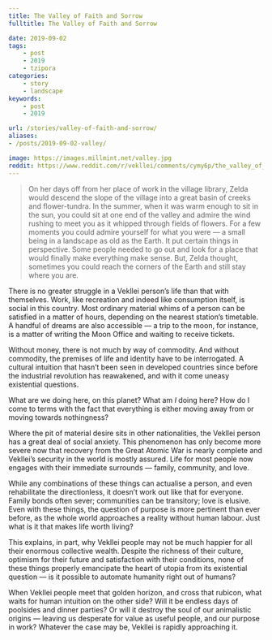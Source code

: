 ```yaml
---
title: The Valley of Faith and Sorrow
fulltitle: The Valley of Faith and Sorrow

date: 2019-09-02
tags:
    - post
    - 2019
    - tzipora
categories:
    - story
    - landscape
keywords:
    - post
    - 2019

url: /stories/valley-of-faith-and-sorrow/
aliases:
- /posts/2019-09-02-valley/

image: https://images.millmint.net/valley.jpg
reddit: https://www.reddit.com/r/vekllei/comments/cymy6p/the_valley_of_faith_and_sorrow/
---
```


>On her days off from her place of work in the village library, Zelda would descend the slope of the village into a great basin of creeks and flower-tundra. In the summer, when it was warm enough to sit in the sun, you could sit at one end of the valley and admire the wind rushing to meet you as it whipped through fields of flowers. For a few moments you could admire yourself for what you were — a small being in a landscape as old as the Earth. It put certain things in perspective. Some people needed to go out and look for a place that would finally make everything make sense. But, Zelda thought, sometimes you could reach the corners of the Earth and still stay where you are.

There is no greater struggle in a Vekllei person’s life than that with themselves. Work, like recreation and indeed like consumption itself, is social in this country. Most ordinary material whims of a person can be satisfied in a matter of hours, depending on the nearest station’s timetable. A handful of dreams are also accessible — a trip to the moon, for instance, is a matter of writing the Moon Office and waiting to receive tickets.

Without money, there is not much by way of commodity. And without commodity, the premises of life and identity have to be interrogated. A cultural intuition that hasn’t been seen in developed countries since before the industrial revolution has reawakened, and with it come uneasy existential questions.

What are we doing here, on this planet? What am *I* doing here? How do I come to terms with the fact that everything is either moving away from or moving towards nothingness?

Where the pit of material desire sits in other nationalities, the Vekllei person has a great deal of social anxiety. This phenomenon has only become more severe now that recovery from the Great Atomic War is nearly complete and Vekllei’s security in the world is mostly assured. Life for most people now engages with their immediate surrounds — family, community, and love.

While any combinations of these things can actualise a person, and even rehabilitate the directionless, it doesn’t work out like that for everyone. Family bonds often sever; communities can be transitory; love is elusive. Even with these things, the question of purpose is more pertinent than ever before, as the whole world approaches a reality without human labour. Just what is it that makes life worth living?

This explains, in part, why Vekllei people may not be much happier for all their enormous collective wealth. Despite the richness of their culture, optimism for their future and satisfaction with their conditions, none of these things properly emancipate the heart of utopia from its existential question — is it possible to automate humanity right out of humans?

When Vekllei people meet that golden horizon, and cross that rubicon, what waits for human intuition on the other side? Will it be endless days of poolsides and dinner parties? Or will it destroy the soul of our animalistic origins — leaving us desperate for value as useful people, and our purpose in work? Whatever the case may be, Vekllei is rapidly approaching it.
